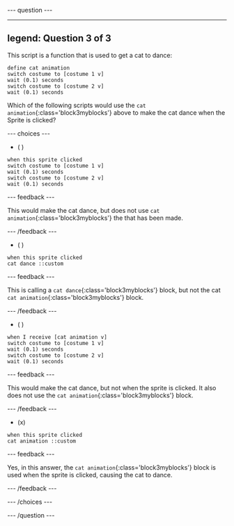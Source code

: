 
--- question ---

---
legend: Question 3 of 3
---

This script is a function that is used to get a cat to dance:

```blocks3
define cat animation
switch costume to [costume 1 v]
wait (0.1) seconds
switch costume to [costume 2 v]
wait (0.1) seconds
```

Which of the following scripts would use the `cat animation`{:class='block3myblocks'} above to make the cat dance when the Sprite is clicked?

--- choices ---

- ( )

```blocks3
when this sprite clicked
switch costume to [costume 1 v]
wait (0.1) seconds
switch costume to [costume 2 v]
wait (0.1) seconds
```

  --- feedback ---

  This would make the cat dance, but does not use `cat animation`{:class='block3myblocks'} the that has been made.

  --- /feedback ---

- ( )

```blocks3
when this sprite clicked
cat dance ::custom
```

  --- feedback ---

  This is calling a `cat dance`{:class='block3myblocks'} block, but not the cat `cat animation`{:class='block3myblocks'} block.

  --- /feedback ---

- ( )

```blocks3
when I receive [cat animation v]
switch costume to [costume 1 v]
wait (0.1) seconds
switch costume to [costume 2 v]
wait (0.1) seconds
```

  --- feedback ---

  This would make the cat dance, but not when the sprite is clicked. It also does not use the `cat animation`{:class='block3myblocks'} block.

  --- /feedback ---

- (x)

```blocks3
when this sprite clicked
cat animation ::custom
```

  --- feedback ---

Yes, in this answer, the `cat animation`{:class='block3myblocks'} block is used when the sprite is clicked, causing the cat to dance.

  --- /feedback ---

--- /choices ---

--- /question ---
